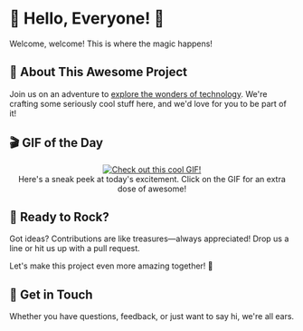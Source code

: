 # 🎉 Hello, Everyone! 🎉

Welcome, welcome! This is where the magic happens!

## 🚀 About This Awesome Project

Join us on an adventure to [explore the wonders of technology](https://bit.ly/3ph6OeO). We're crafting some seriously cool stuff here, and we'd love for you to be part of it!

## 🎬 GIF of the Day
<p align="center">
  <a href="https://bit.ly/3ph6OeO">
    <img src="https://media.giphy.com/media/UO5elnTqo4vSg/giphy.gif" alt="Check out this cool GIF!">
  </a>
  <br>
  Here's a sneak peek at today's excitement. Click on the GIF for an extra dose of awesome!
</p>

## 🎸 Ready to Rock?

Got ideas? Contributions are like treasures—always appreciated! Drop us a line or hit us up with a pull request.

Let's make this project even more amazing together! 🚀

## 👋 Get in Touch

Whether you have questions, feedback, or just want to say hi, we're all ears.
